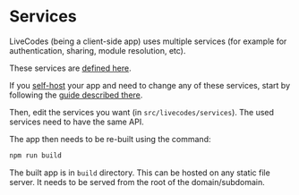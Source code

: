 # Services

LiveCodes (being a client-side app) uses multiple services (for example for authentication, sharing, module resolution, etc).

These services are [defined here](https://github.com/live-codes/livecodes/tree/develop/src/livecodes/services).

If you [self-host](../getting-started.md#self-hosting) your app and need to change any of these services, start by following the [guide described there](../getting-started.md#self-hosting).

Then, edit the services you want (in `src/livecodes/services`). The used services need to have the same API.

The app then needs to be re-built using the command:

```sh
npm run build
```

The built app is in `build` directory. This can be hosted on any static file server. It needs to be served from the root of the domain/subdomain.

